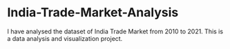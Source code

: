 # India-Trade-Market-Analysis
I have analysed the dataset of India Trade Market from 2010 to 2021. This is a data analysis and visualization project.
